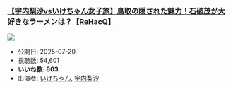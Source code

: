 ### [【宇内梨沙vsいけちゃん女子旅】鳥取の隠された魅力！石破茂が大好きなラーメンは？【ReHacQ】](https://www.youtube.com/watch?v=phNQGqZQuNE)
[![](https://img.youtube.com/vi/phNQGqZQuNE/sddefault.jpg)](https://www.youtube.com/watch?v=phNQGqZQuNE)
-   公開日: 2025-07-20
-   視聴数: 54,601
-   **いいね数: 803**
-   出演者: [いけちゃん](/rehacq_fan/people/いけちゃん "wikilink"), [宇内梨沙](/rehacq_fan/people/宇内梨沙 "wikilink")
